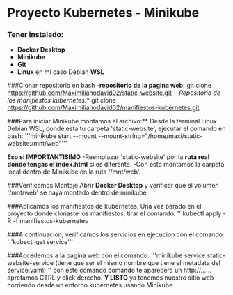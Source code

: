 # Proyecto Kubernetes - Minikube
### Tener instalado:
- **Docker Desktop**
- **Minikube**
- **Git**
- **Linux** en mi caso Debian **WSL**

###Clonar repositorio en bash
-**repositorio de la pagina web:**
git clone https://github.com/Maximilianodavid02/static-website.git
--*Repositorio de los manifiestos kubernetes:**
git clone https://github.com/Maximilianodavid02/manifiestos-kubernetes.git

###Para iniciar Minikube montamos el archivo:**
Desde la terminal Linux Debian WSL, donde esta tu carpeta 'static-website', ejecutar el comando en bash:
'''minikube start --mount --mount-string="/home/maxi/static-website:/mnt/web"'''

**Eso si IMPORTANTISIMO**
-Reemplazar 'static-website' por la **ruta real donde tengas el index.html** si es diferente.
-Con esto montamos la carpeta local dentro de Minikube en la ruta '/mnt/web'.

###Verificamos Montaje
Abrir **Docker Desktop** y verificar que el volumen '/mnt/web' se haya montado dentro de minikube 

###Aplicamos los manifiestos de kubernetes.
Una vez parado en el proyecto donde clonaste los manifiestos, tirar el comando:
'''kubectl apply -R -f manifiestos-kubernetes

###A continuacion, verificamos los servicios en ejecucion con el comando:
'''kubectl get service'''

###Accedemos a la pagina web con el comando:
'''minikube service static-website-service (tiene que ser el mismo nombre que tiene el metadata del service.yaml)'''
con este comando comando te aparecera un http://...... apretamos CTRL y click derecho.
**Y LISTO** ya tenemos nuestro sitio web corriendo desde un entorno kubernetes usando Minikube 









